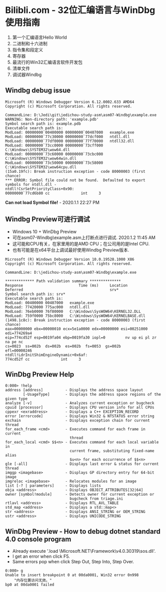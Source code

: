 # Bilibli.com - 32位汇编语言与WinDbg使用指南

1. 第一个汇编语言Hello World
2. 二进制和十六进制
3. 指令集和段定义
4. 寄存器
5. 最流行的Win32汇编语言软件开发包
6. 清单文件
7. 调试器Windbg

## Windbg debug issue

```text
Microsoft (R) Windows Debugger Version 6.12.0002.633 AMD64
Copyright (c) Microsoft Corporation. All rights reserved.

CommandLine: D:\Jedi\git\jedichou-study-asm\asm07-Windbg\example.exe
WARNING: Non-directory path: 'example.pdb'
Symbol search path is: example.pdb
Executable search path is:
ModLoad: 00000000`00400000 00000000`00407000   example.exe
ModLoad: 00000000`77c30000 00000000`77dcf000   ntdll.dll
ModLoad: 00000000`77df0000 00000000`77f70000   ntdll32.dll
ModLoad: 00000000`73cc0000 00000000`73cff000   C:\Windows\SYSTEM32\wow64.dll
ModLoad: 00000000`73c60000 00000000`73cbc000   C:\Windows\SYSTEM32\wow64win.dll
ModLoad: 00000000`73c50000 00000000`73c58000   C:\Windows\SYSTEM32\wow64cpu.dll
(15a0.19fc): Break instruction exception - code 80000003 (first chance)
*** ERROR: Symbol file could not be found.  Defaulted to export symbols for ntdll.dll -
ntdll!CsrSetPriorityClass+0x90:
00000000`77cd6b80 cc              int     3
```

**Can not load Symbol file!** - 2020.1.1 22:27 PM

## Windbg Preview可进行调试

* Windows 10 + WinDbg Preview
* 可在asm07-Windbg\example.asm上打断点进行调试. 2020.1.2 11:45 AM
* 这可能和CPU有关，在家里用的是AMD CPU；在公司用的是Intel CPU.
* 也有可能是在x64平台上调试最好使用Windbg Preview版本.

```text
Microsoft (R) Windows Debugger Version 10.0.19528.1000 X86
Copyright (c) Microsoft Corporation. All rights reserved.

CommandLine: D:\jedichou-study-asm\asm07-Windbg\example.exe

************* Path validation summary **************
Response                         Time (ms)     Location
Deferred                                       srv*
Symbol search path is: srv*
Executable search path is:
ModLoad: 00400000 00407000   example.exe
ModLoad: 77420000 775ac000   ntdll.dll
ModLoad: 76eb0000 76f80000   C:\Windows\SysWOW64\KERNEL32.DLL
ModLoad: 759f0000 75bc8000   C:\Windows\SysWOW64\KERNELBASE.dll
(1498.1c8c): Break instruction exception - code 80000003 (first chance)
eax=00000000 ebx=00000010 ecx=5e1a0000 edx=00000000 esi=00251000 edi=774269a4
eip=774cd52f esp=0019fa04 ebp=0019fa30 iopl=0         nv up ei pl zr na pe nc
cs=0023  ss=002b  ds=002b  es=002b  fs=0053  gs=002b             efl=00000246
ntdll!LdrInitShimEngineDynamic+0x6af:
774cd52f cc              int     3
```

## WinDbg Preview Help

```text
0:000> !help
address [address]          - Displays the address space layout
        [-UsageType]       - Displays the address space regions of the given type
analyze [-v]               - Analyzes current exception or bugcheck
cpuid [processor]          - Displays CPU version info for all CPUs
cppexr <exraddress>        - Displays a C++ EXCEPTION_RECORD
error [errorcode]          - Displays Win32 & NTSTATUS error string
exchain                    - Displays exception chain for current thread
for_each_frame <cmd>       - Executes command for each frame in current
                             thread
for_each_local <cmd> $$<n> - Executes command for each local variable in
                             current frame, substituting fixed-name alias
                             $u<n> for each occurrence of $$<n>
gle [-all]                 - Displays last error & status for current thread
imggp <imagebase>          - Displays GP directory entry for 64-bit image
imgreloc <imagebase>       - Relocates modules for an image
list [-? | parameters]     - Displays lists
obja <address>             - Displays OBJECT_ATTRIBUTES[32|64]
owner [symbol!module]      - Detects owner for current exception or
                             bugcheck from triage.ini
rtlavl <address>           - Displays RTL_AVL_TABLE
std_map <address>          - Displays a std::map<>
str <address>              - Displays ANSI_STRING or OEM_STRING
ustr <address>             - Displays UNICODE_STRING
```

## WinDbg Preview - How to debug dotnet standard 4.0 console program

* Already execute '.load \Microsoft.NET\Framework\v4.0.30319\sos.dll'.
* I get an error when click F5.
* Same errors pop when click Step Out, Step Into, Step Over.

```text
0:000> g
Unable to insert breakpoint 0 at 00da0001, Win32 error 0n998
    "内存位置访问无效。"
bp0 at 00da0001 failed
```
